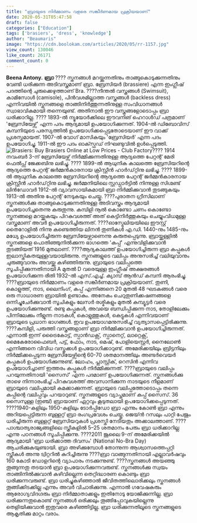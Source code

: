 ```yaml
---
title: "ബ്രായുടെ നിർമ്മാണം വളരെ സങ്കീർണമായ പ്രക്രിയയാണ്"
date: 2020-05-31T05:47:58
draft: false
categories: ["Education"]
tags: ['brasiers', 'dress', 'knowledge']
author: "Beaumaris"
image: "https://cdn.boolokam.com/articles/2020/05/rr-1157.jpg"
view_count: 130046
like_count: 26171
comment_count: 0
---
```


**[](https://wordpress-972788-3403151.cloudwaysapps.com/beena-antony-post-about-brasiers/275688/rr-1176)Beena Antony.** **ബ്രാ** ???? സ്തനങ്ങൾ മറയ്ക്കുന്നതിനും താങ്ങുകൊടുക്കുന്നതിനും വേണ്ടി ധരിക്കുന്ന അടിവസ്ത്രമാണ് ബ്രാ. ബ്രേസിയർ (brassiere) എന്ന ഇംഗ്ലീഷ് പദത്തിന്റെ ചുരുക്കെഴുത്താണ് Bra. ????നീന്തൽ വസ്ത്രങ്ങൾ (Swimsuit), കാമിസോൾ (camisole), പിൻവശമില്ലാത്ത വസ്ത്രങ്ങൾ (backless dress) എന്നിവയിൽ സ്തനങ്ങളെ താങ്ങിനിർത്തുന്നതിനുള്ള സംവിധാനങ്ങൾ സ്വാഭാവികമായി തന്നെയുണ്ട്. അതിനാൽ ഈ വസ്ത്രങ്ങളോടൊപ്പം ബ്രാ ധരിക്കാറില്ല. ???? 1893-ൽ ന്യൂയോർക്കിലെ ഈവനിങ് ഹെറാൾഡ് പത്രമാണ് 'ബ്രേസിയേഴ്സ്' എന്ന പദം ആദ്യമായി ഉപയോഗിക്കുന്നത്. 1904-ൽ ഡിബോവിസ് കമ്പനിയുടെ പരസ്യത്തിൽ ഉപയോഗിക്കപ്പെട്ടതോടെയാണ് ഈ വാക്ക് പ്രശസ്തമായത്. 1907-ൽ വോഗ് മാസികയും 'ബ്രേസിയർ' എന്ന പദം ഉപയോഗിച്ചു. 1911-ൽ ഈ പദം ഓക്സ്ഫഡ് നിഘണ്ടുവിൽ ഉൾപ്പെടുത്തി. ![Brasiers: Buy Brasiers Online at Low Prices - Club Factory](https://img5.cfcdn.club/b0/59/b09362d636c7a3473e2da61f1cab7059_350x350.jpg)???? 1914 നവംബർ 3-ന് ബ്രേസിയേഴ്സ് നിർമ്മിക്കുന്നതിനുള്ള ആദ്യത്തെ പേറ്റന്റ് മേരി ഫെൽപ്സ് ജേക്കബിനു ലഭിച്ചു. ???? 1899-ൽ ആധുനിക കാലത്തെ ബ്രേസിയറിന്റെ ആദ്യത്തെ പേറ്റന്റ് ജർമ്മൻകാരനായ ക്രിസ്റ്റീൻ ഹാർഡ്റ്റിനു ലഭിച്ചു. ???? 1899-ൽ ആധുനിക കാലത്തെ ബ്രേസിയറിന്റെ ആദ്യത്തെ പേറ്റന്റ് ജർമ്മൻകാരനായ ക്രിസ്റ്റീൻ ഹാർഡ്റ്റിനു ലഭിച്ചു. ജർമ്മനിയിലെ സ്റ്റഡ്ഗാർട്ടിൽ നിന്നുള്ള സിഗ്മണ്ട് ലിൻഡോവർ 1912-ൽ വ്യാവസായികമായി ബ്രാ നിർമ്മിക്കുവാൻ തുടങ്ങുകയും 1913-ൽ അതിനു പേറ്റന്റ് നേടുകയും ചെയ്തു. ????പുരാതന ഗ്രീസിലാണ് സ്തനങ്ങൾക്കു താങ്ങുകൊടുക്കുന്നതിനുള്ള അടിവസ്ത്രം ആദ്യമായി ഉപയോഗിച്ചതെന്നു കരുതുന്നു. കമ്പിളി നൂൽ കൊണ്ടോ ചണം കൊണ്ടോ സ്തനങ്ങളെ മറയ്ക്കുകയും പിറകുവശത്ത് അത് കെട്ടിനിർത്തുകയും ചെയ്യുംവിധമുള്ള വസ്ത്രമാണ് അവർ ഉപയോഗിച്ചിരുന്നത്. ????ഓസ്ട്രേലിയയിലെ ഈസ്റ്റ് തൈറോളിൽ നിന്നു കണ്ടെത്തിയ ലിനൻ തുണികൾ എ.ഡി. 1440-നും 1485-നും മധ്യേ ഉപയോഗിച്ചിരുന്ന ബ്രേസിയേഴ്സാണെന്നു കരുതപ്പെടുന്നു. ബ്രായ്ക്കുള്ളിൽ സ്തനങ്ങളെ പൊതിഞ്ഞുനിൽക്കുന്ന ഭാഗത്തെ 'കപ്പ്' എന്നുവിളിക്കുവാൻ തുടങ്ങിയത് 1916 മുതലാണ്. ????ആദ്യകാലത്ത് ഉപയോഗിച്ചിരുന്ന ബ്രാ കപ്പുകൾ ഇലാസ്തികതയുള്ളവയായിരുന്നു. സ്തനങ്ങളുടെ വലിപ്പം അനുസരിച്ച് വലിയുവാനും ചുരുങ്ങുവാനും അവയ്ക്കു കഴിഞ്ഞിരുന്നു. ബ്രായുടെ വലിപ്പത്തെ സൂചിപ്പിക്കുന്നതിനായി A മുതൽ D വരെയുള്ള ഇംഗ്ലീഷ് അക്ഷരങ്ങൾ ഉപയോഗിക്കുന്ന രീതി 1932-ൽ എസ്.എച്ച്. ക്യാമ്പ് ആൻഡ് കമ്പനി ആരംഭിച്ചു. ????ബ്രായുടെ നിർമ്മാണം വളരെ സങ്കീർണമായ പ്രക്രിയയാണ്. തുണി, കൊളുത്ത്, നാട, ലൈനിംഗ്, കപ്പ് എന്നിങ്ങനെ 20 മുതൽ 48 ഘടകങ്ങൾ വരെ ഒരു സാധാരണ ബ്രായിൽ ഉണ്ടാകും. അനേകം ചെറുതുണിക്കഷണങ്ങളെ ഒന്നിച്ചുചേർക്കുവാൻ സൂചികളും ലേസർ രശ്മികളും മുതൽ കമ്പ്യൂട്ടർ വരെ ഉപയോഗിക്കുന്നുണ്ട്. രണ്ടു കപ്പുകൾ, അവയെ ബന്ധിപ്പിക്കുന്ന നാട, തോളിലേക്കും പിന്നിലേക്കും നീളുന്ന നാടകൾ, കൊളുത്തുകൾ, കെട്ടുകൾ എന്നിവയാണ് ബ്രായുടെ പ്രധാന ഭാഗങ്ങൾ. ഇവ ഉപയോഗമനുസരിച്ച് വ്യത്യാസപ്പെട്ടിരിക്കുന്നു. ????കമ്പിളി, പരുത്തി വസ്ത്രങ്ങളാണ് ബ്രാ നിർമ്മിക്കുവാൻ ഉപയോഗിച്ചിരുന്നത്. എന്നാൽ ഇന്ന് ട്രെൈകോട്ട്, സ്പാൻഡക്സ്, സ്പാനെറ്റ്, ലാറ്റെക്സ്, മൈകേരോഫൈബർ, പട്ട്, ഫോം, നാട, മെഷ്, പോളിയെസ്റ്റർ, നൈലോൺ എന്നിങ്ങനെ വിവിധ വസ്തുക്കൾ ഉപയോഗിക്കാറുണ്ട്. അമേരിക്കയിലും ബ്രിട്ടനിലും നിർമ്മിക്കപ്പെടുന്ന ബ്രേസിയേഴ്സിന്റെ 60-70 ശതമാനത്തിലും അണ്ടർവെയർ കപ്പുകൾ ഉപയോഗിക്കുന്നുണ്ട്. ലോഹം, പ്ലാസ്റ്റിക്, റെസിൻ എന്നിവ ഉപയോഗിച്ചാണ് ഇത്തരം കപ്പുകൾ നിർമ്മിക്കുന്നത്. ????ബ്രായുടെ വലിപ്പം പറയുന്നതിനായി 'സൈസ്' എന്ന പദമാണ് ഉപയോഗിക്കുന്നത്. സ്തനങ്ങൾക്കു താഴെ നിന്നാരംഭിച്ച് പിറകുവശത്ത് അവസാനിക്കുന്ന നാടയുടെ നീളമാണ് ബ്രായുടെ വലിപ്പമായി കമക്കാക്കുന്നത്. ബ്രായുടെ വലിപ്പത്തോടൊപ്പം തന്നെ കപ്പിന്റെ വലിപ്പവും പറയാറുണ്ട്. സ്തനങ്ങളുടെ വ്യാപ്തമാണ് കപ്പ് സൈസ്. 36 സൈസുള്ള (ഇഞ്ച്) ബ്രായാണ് ഏറ്റവും കൂടുതലായി ഉപയോഗിക്കപ്പെടുന്നത്. ????1940-കളിലും 1950-കളിലും ടോർപ്പിഡോ ബ്രാ എന്നും കോൺ ബ്രാ എന്നും അറിയപ്പെട്ടിരുന്ന ബുള്ളറ്റ് ബ്രാ രംഗപ്രവേശം ചെയ്തു. ജെയ്ൻ റസലും പാറ്റി പേജും ധരിച്ചിരുന്ന ബുള്ളറ്റ് ബ്രേസിയറുകൾ പ്രശസ്തി നേടിയതും അക്കാലത്താണ്. ????പാശ്ചാത്യരാജ്യങ്ങളിലെ സ്ത്രീകളിൽ 5–25 ശതമാനം പേരും ബ്രാ ധരിക്കാറില്ല എന്നു പഠനങ്ങൾ സൂചിപ്പിക്കുന്നു. ????2011 ജൂലൈ 9-ന് അമേരിക്കയിൽ ആദ്യമായി 'ബ്രാ ധരിക്കാത്ത ദിവസം' (National No-Bra Day) ആചരിക്കുകയുണ്ടായി. ബ്രാ അഴിക്കുമ്പോൾ തോന്നുന്ന ആശ്വാസത്തെപ്പറ്റി സ്ത്രീകൾ അന്നു ട്വിറ്ററിൽ കുറിച്ചിരുന്നു ????ബ്രാ വാങ്ങുന്നതിനായി എല്ലാവർഷവും 160 കോടി ഡോളറിന്റെ വ്യാപാരം നടക്കുന്നുണ്ട്. ????സ്തനങ്ങൾ അയഞ്ഞു തൂങ്ങുന്നതു തടയാൻ ബ്രാ ഉപയോഗിക്കുന്നവരുണ്ട്. സ്തനങ്ങൾക്കു സ്വയം താങ്ങിനിൽക്കുവാൻ കഴിവില്ലെന്ന തെറ്റിദ്ധാരണ കൊണ്ടും ബ്രാ ധരിക്കുന്നവരുണ്ട്. ബ്രാ ധരിച്ചുകഴിഞ്ഞാൽ ജീവിതത്തിലൊരിക്കലും സ്തനങ്ങൾ തൂങ്ങിക്കിടക്കില്ല എന്നും അവർ വിചാരിക്കുന്നു. എന്നാൽ ഗവേഷകരും ആരോഗ്യവിദഗ്ദരും ബ്രാ നിർമ്മാതാക്കളും ഇതിനോടു യോജിക്കുന്നില്ല. ബ്രാ ധരിക്കുന്നതുകൊണ്ട് സ്തനങ്ങൾ ഒരിക്കലും തൂങ്ങിപ്പോവുകയില്ലെന്നു തെളിയിക്കുവാൻ ഇതുവരെ കഴിഞ്ഞിട്ടില്ല. ബ്രാ ധരിക്കുന്നതിലൂടെ സ്തനങ്ങളുടെ ആകൃതിക്കു മാറ്റം വരാം.
